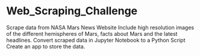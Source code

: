 # Web_Scraping_Challenge
Scrape data from NASA Mars News Website
Include high resolution images of the different hemispheres of Mars, facts about Mars and the latest headlines. 
Convert scraped data in Jupyter Notebook to a Python Script
Create an app to store the data. 
